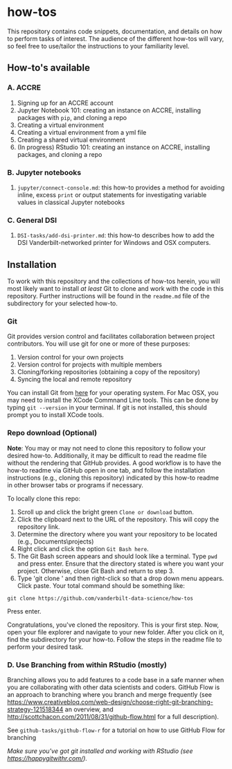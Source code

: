 # how-tos

This repository contains code snippets, documentation, and details on how to perform tasks of interest.  The audience of the different how-tos will vary, so feel free to use/tailor the instructions to your familiarity level.

## How-to's available
### A.  ACCRE
  1. Signing up for an ACCRE account
  2. Jupyter Notebook 101: creating an instance on ACCRE, installing packages with `pip`, and cloning a repo
  3. Creating a virtual environment
  4. Creating a virtual environment from a yml file
  5. Creating a shared virtual environment
  6. (In progress) RStudio 101: creating an instance on ACCRE, installing packages, and cloning a repo
  
### B.  Jupyter notebooks
  1. `jupyter/connect-console.md`: this how-to provides a method for avoiding inline, excess `print` or output statements for investigating variable values in classical Jupyter notebooks
  
### C.  General DSI
  1. `DSI-tasks/add-dsi-printer.md`: this how-to describes how to add the DSI Vanderbilt-networked printer for Windows and OSX computers.


## Installation
To work with this repository and the collections of how-tos herein, you will most likely want to install *at least* Git to clone and work with the code in this repository.  Further instructions will be found in the `readme.md` file of the subdirectory for your selected how-to.

### Git
Git provides version control and facilitates collaboration between project contributors.  You will use git for one or more of these purposes:
1. Version control for your own projects
2. Version control for projects with multiple members
3. Cloning/forking repositories (obtaining a copy of the repository)
4. Syncing the local and remote repository

You can install Git from [here](https://git-scm.com/downloads) for your operating system.  For Mac OSX, you may need to install the XCode Commnand Line tools.  This can be done by typing `git --version` in your terminal.  If git is not installed, this should prompt you to install XCode tools.

### Repo download (Optional)
**Note**: You may or may not need to clone this repository to follow your desired how-to.  Additionally, it may be difficult to read the readme file without the rendering that GitHub provides.  A good workflow is to have the how-to readme via GitHub open in one tab, and follow the installation instructions (e.g., cloning this repository) indicated by this how-to readme in other browser tabs or programs if necessary.

To locally clone this repo:
1. Scroll up and click the bright green `Clone or download` button.  
2. Click the clipboard next to the URL of the repository.  This will copy the repository link.
3. Determine the directory where you want your repository to be located (e.g., Documents\projects)
4. Right click and click the option `Git Bash here`.
5. The Git Bash screen appears and should look like a terminal.  Type `pwd` and press enter.  Ensure that the directory stated is where you want your project.  Otherwise, close Git Bash and return to step 3.
6.  Type 'git clone ' and then right-click so that a drop down menu appears.  Click paste.  Your total command should be something like:
```
git clone https://github.com/vanderbilt-data-science/how-tos
```
Press enter.

Congratulations, you've cloned the repository.  This is your first step.  Now, open your file explorer and navigate to your new folder.  After you click on it, find the subdirectory for your how-to.  Follow the steps in the readme file to perform your desired task.

### D.  Use Branching from within RStudio (mostly)

Branching allows you to add features to a code base in a safe manner when you are collaborating with other data scientists and coders. GitHub Flow is an approach to branching where you branch and merge frequently (see https://www.creativebloq.com/web-design/choose-right-git-branching-strategy-121518344 an overview, and http://scottchacon.com/2011/08/31/github-flow.html for a full description). 

See `github-tasks/github-flow-r` for a tutorial on how to use GitHub Flow for branching

*Make sure you've got git installed and working with RStudio (see https://happygitwithr.com/).*
